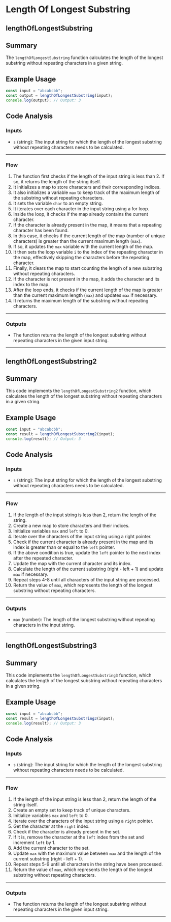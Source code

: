 # Length Of Longest Substring

## lengthOfLongestSubstring
## Summary
The `lengthOfLongestSubstring` function calculates the length of the longest substring without repeating characters in a given string.

## Example Usage
```javascript
const input = "abcabcbb";
const output = lengthOfLongestSubstring(input);
console.log(output); // Output: 3
```

## Code Analysis
### Inputs
- `s` (string): The input string for which the length of the longest substring without repeating characters needs to be calculated.
___
### Flow
1. The function first checks if the length of the input string is less than 2. If so, it returns the length of the string itself.
2. It initializes a map to store characters and their corresponding indices.
3. It also initializes a variable `max` to keep track of the maximum length of the substring without repeating characters.
4. It sets the variable `char` to an empty string.
5. It iterates over each character in the input string using a for loop.
6. Inside the loop, it checks if the map already contains the current character.
7. If the character is already present in the map, it means that a repeating character has been found.
8. In this case, it checks if the current length of the map (number of unique characters) is greater than the current maximum length (`max`).
9. If so, it updates the `max` variable with the current length of the map.
10. It then sets the loop variable `i` to the index of the repeating character in the map, effectively skipping the characters before the repeating character.
11. Finally, it clears the map to start counting the length of a new substring without repeating characters.
12. If the character is not present in the map, it adds the character and its index to the map.
13. After the loop ends, it checks if the current length of the map is greater than the current maximum length (`max`) and updates `max` if necessary.
14. It returns the maximum length of the substring without repeating characters.
___
### Outputs
- The function returns the length of the longest substring without repeating characters in the given input string.
___


## lengthOfLongestSubstring2
## Summary
This code implements the `lengthOfLongestSubstring2` function, which calculates the length of the longest substring without repeating characters in a given string.

## Example Usage
```javascript
const input = "abcabcbb";
const result = lengthOfLongestSubstring2(input);
console.log(result); // Output: 3
```

## Code Analysis
### Inputs
- `s` (string): The input string for which the length of the longest substring without repeating characters needs to be calculated.
___
### Flow
1. If the length of the input string is less than 2, return the length of the string.
2. Create a new map to store characters and their indices.
3. Initialize variables `max` and `left` to 0.
4. Iterate over the characters of the input string using a right pointer.
5. Check if the current character is already present in the map and its index is greater than or equal to the `left` pointer.
6. If the above condition is true, update the `left` pointer to the next index after the repeated character.
7. Update the map with the current character and its index.
8. Calculate the length of the current substring (right - left + 1) and update `max` if necessary.
9. Repeat steps 4-8 until all characters of the input string are processed.
10. Return the value of `max`, which represents the length of the longest substring without repeating characters.
___
### Outputs
- `max` (number): The length of the longest substring without repeating characters in the input string.
___

## lengthOfLongestSubstring3
## Summary
This code implements the `lengthOfLongestSubstring3` function, which calculates the length of the longest substring without repeating characters in a given string.

## Example Usage
```javascript
const input = "abcabcbb";
const result = lengthOfLongestSubstring3(input);
console.log(result); // Output: 3
```

## Code Analysis
### Inputs
- `s` (string): The input string for which the length of the longest substring without repeating characters needs to be calculated.
___
### Flow
1. If the length of the input string is less than 2, return the length of the string itself.
2. Create an empty set to keep track of unique characters.
3. Initialize variables `max` and `left` to 0.
4. Iterate over the characters of the input string using a `right` pointer.
5. Get the character at the `right` index.
6. Check if the character is already present in the set.
7. If it is, remove the character at the `left` index from the set and increment `left` by 1.
8. Add the current character to the set.
9. Update `max` with the maximum value between `max` and the length of the current substring (right - left + 1).
10. Repeat steps 5-9 until all characters in the string have been processed.
11. Return the value of `max`, which represents the length of the longest substring without repeating characters.
___
### Outputs
- The function returns the length of the longest substring without repeating characters in the given input string.
___
